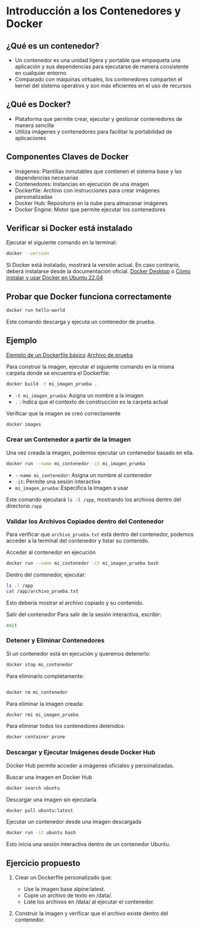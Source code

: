 # Introducción a los Contenedores y Docker
## ¿Qué es un contenedor?
- Un contenedor es una unidad ligera y portable que empaqueta una aplicación y sus dependencias para ejecutarse de manera consistente en cualquier entorno
- Comparado con máquinas virtuales, los contenedores comparten el kernel del sistema operativo y son más eficientes en el uso de recursos

## ¿Qué es Docker?
- Plataforma que permite crear, ejecutar y gestionar contenedores de manera sencilla
- Utiliza imágenes y contenedores para facilitar la portabilidad de aplicaciones

## Componentes Claves de Docker
- Imágenes: Plantillas inmutables que contienen el sistema base y las dependencias necesarias
- Contenedores: Instancias en ejecución de una imagen
- Dockerfile: Archivo con instrucciones para crear imágenes personalizadas
- Docker Hub: Repositorio en la nube para almacenar imágenes
- Docker Engine: Motor que permite ejecutar los contenedores

## Verificar si Docker está instalado

Ejecutar el siguiente comando en la terminal:
```bash
docker --version
```
Si Docker está instalado, mostrará la versión actual. En caso contrario, deberá instalarse desde la documentación oficial. [Docker Desktop](https://docs.docker.com/desktop/) o [Cómo instalar y usar Docker en Ubuntu 22.04](https://www.digitalocean.com/community/tutorials/how-to-install-and-use-docker-on-ubuntu-22-04)

## Probar que Docker funciona correctamente

```bash
docker run hello-world
```
Este comando descarga y ejecuta un contenedor de prueba.

## Ejemplo

[Ejemplo de un Dockerfile básico](basico/Dockerfile)
[Archivo de prueba](basico/archivo_prueba.txt)

Para construir la imagen, ejecutar el siguiente comando en la misma carpeta donde se encuentra el Dockerfile:

```bash
docker build -t mi_imagen_prueba .
````
- `-t mi_imagen_prueba`: Asigna un nombre a la imagen
- `.` : Indica que el contexto de construcción es la carpeta actual

Verificar que la imagen se creó correctamente

```bash
docker images
```
### Crear un Contenedor a partir de la Imagen
Una vez creada la imagen, podemos ejecutar un contenedor basado en ella.

```bash
docker run --name mi_contenedor -it mi_imagen_prueba
```
- `--name mi_contenedor`: Asigna un nombre al contenedor
- `-it`: Permite una sesión interactiva
- `mi_imagen_prueba`: Especifica la imagen a usar

Este comando ejecutará `ls -l /app`, mostrando los archivos dentro del directorio `/app`

### Validar los Archivos Copiados dentro del Contenedor
Para verificar que `archivo_prueba.txt` está dentro del contenedor, podemos acceder a la terminal del contenedor y listar su contenido.

Acceder al contenedor en ejecución
```bash
docker run --name mi_contenedor -it mi_imagen_prueba bash
```

Dentro del contenedor, ejecutar:
```bash
ls -l /app
cat /app/archivo_prueba.txt
```

Esto debería mostrar el archivo copiado y su contenido.

Salir del contenedor
Para salir de la sesión interactiva, escribir:
```bash
exit
```

### Detener y Eliminar Contenedores

Si un contenedor está en ejecución y queremos detenerlo:

```bash
docker stop mi_contenedor
```
Para eliminarlo completamente:

```bash

docker rm mi_contenedor
```

Para eliminar la imagen creada:

```bash
docker rmi mi_imagen_prueba
```

Para eliminar todos los contenedores detenidos:

```bash
docker container prune
```

### Descargar y Ejecutar Imágenes desde Docker Hub
Docker Hub permite acceder a imágenes oficiales y personalizadas.

Buscar una imagen en Docker Hub
```bash
docker search ubuntu
```

Descargar una imagen sin ejecutarla

```bash
docker pull ubuntu:latest
```

Ejecutar un contenedor desde una imagen descargada

```bash
docker run -it ubuntu bash
```

Esto inicia una sesión interactiva dentro de un contenedor Ubuntu.

## Ejercicio propuesto
1. Crear un Dockerfile personalizado que:

    - Use la imagen base alpine:latest.
    - Copie un archivo de texto en /data/.
    - Liste los archivos en /data/ al ejecutar el contenedor.
2. Construir la imagen y verificar que el archivo existe dentro del contenedor.